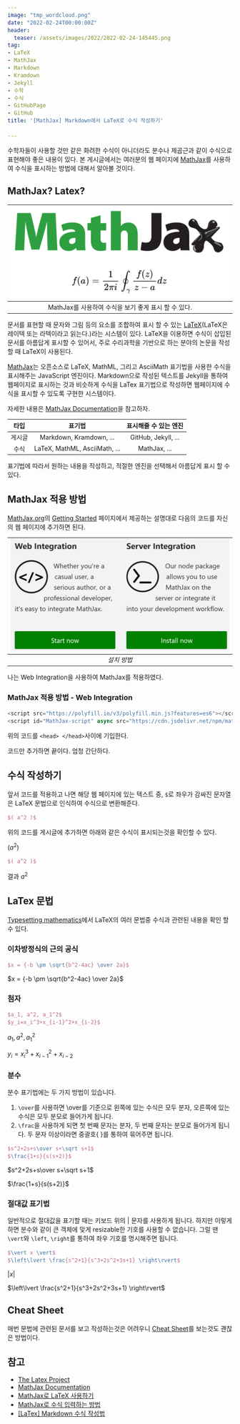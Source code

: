 ```yaml
---
image: "tmp_wordcloud.png"
date: "2022-02-24T00:00:00Z"
header:
  teaser: /assets/images/2022/2022-02-24-145445.png
tag:
- LaTeX
- MathJax
- Markdown
- Kramdown
- Jekyll
- 수학
- 수식
- GitHubPage
- GitHub
title: '[MathJax] Markdown에서 LaTeX로 수식 작성하기'

---
```


수학자들이 사용할 것만 같은 화려한 수식이 아니더라도 분수나 제곱근과 같이 수식으로 표현해야 좋은 내용이 있다. 본 게시글에서는 여러분의 웹 페이지에 [MathJax](https://www.mathjax.org/)를 사용하여 수식을 표시하는 방법에 대해서 알아볼 것이다.

## MathJax? Latex?

| ![](/assets/images/2022/2022-02-24-145445.png) |
|:--:|
|MathJax를 사용하여 수식을 보기 좋게 표시 할 수 있다.|

문서를 표현할 때 문자와 그림 등의 요소를 조합하여 표시 할 수 있는 [LaTeX](https://www.latex-project.org/)(LaTeX은 레이텍 또는 라텍이라고 읽는다.)라는 시스템이 있다. LaTeX을 이용하면 수식이 삽입된 문서를 아름답게 표시할 수 있어서, 주로 수리과학을 기반으로 하는 분야의 논문을 작성할 때 LaTeX이 사용된다.

[MathJax](https://www.mathjax.org/)는 오픈소스로 LaTeX, MathML, 그리고 AsciiMath 표기법을 사용한 수식을 표시해주는 JavaScript 엔진이다. Markdown으로 작성된 텍스트를 Jekyll을 통하여 웹페이지로 표시하는 것과 비슷하게 수식을 LaTex 표기법으로 작성하면 웹페이지에 수식을 표시할 수 있도록 구현한 시스템이다.

자세한 내용은 [MathJax Documentation](http://docs.mathjax.org/en/latest/)을 참고하자.

|타입|표기법|표시해줄 수 있는 엔진|
|:--:|:--:|:--:|
|게시글|Markdown, Kramdown, ... |GitHub, Jekyll, ...|
|수식|LaTeX, MathML, AsciiMath, ...|MathJax, ...|

표기법에 따라서 원하는 내용을 작성하고, 적절한 엔진을 선택해서 아름답게 표시 할 수 있다.

## MathJax 적용 방법 

[MathJax.org](https://www.mathjax.org/)의 [Getting Started](https://www.mathjax.org/#docs) 페이지에서 제공하는 설명대로 다음의 코드를 자신의 웹 페이지에 추가하면 된다.


| ![설치 방법](/assets/images/2022/2022-02-24-144643.png) |
|:--:|
| *설치 방법* |

나는 Web Integration을 사용하여 MathJax를 적용하였다.

### MathJax 적용 방법 - Web Integration

```js
<script src="https://polyfill.io/v3/polyfill.min.js?features=es6"></script>
<script id="MathJax-script" async src="https://cdn.jsdelivr.net/npm/mathjax@3/es5/tex-mml-chtml.js"></script>
```

위의 코드를 `<head> </head>`사이에 기입한다.

코드만 추가하면 끝이다. 엄청 간단하다.

## 수식 작성하기

앞서 코드를 적용하고 나면 해당 웹 페이지에 있는 텍스트 중, `$`로 좌우가 감싸진 문자열은 LaTeX 문법으로 인식하여 수식으로 변환해준다.

```latex
$( a^2 )$
```
위의 코드를 게시글에 추가하면 아래와 같은 수식이 표시되는것을 확인할 수 있다.

$( a^2 )$

```latex
$( a^2 )$
```

결과 $a^2$

## LaTex 문법

[Typesetting mathematics](https://www.latex-project.org/help/documentation/#typesetting-complex-mathematics)에서 LaTeX의 여러 문법중 수식과 관련된 내용을 확인 할 수 있다.

### 이차방정식의 근의 공식

```latex
$x = {-b \pm \sqrt{b^2-4ac} \over 2a}$
```

$x = {-b \pm \sqrt{b^2-4ac} \over 2a}$

### 첨자

```latex
$a_1, a^2, a_1^2$
$y_i=x_i^3+x_{i-1}^2+x_{i-2}$
```

$a_1, a^2, a_1^2$

$y_i=x_i^3+x_{i-1}^2+x_{i-2}$

### 분수

분수 표기법에는 두 가지 방법이 있습니다.

1. `\over`를 사용하면 \over를 기준으로 왼쪽에 있는 수식은 모두 분자, 오른쪽에 있는 수식은 모두 분모로 들어가게 됩니다.
1. `\frac`을 사용하게 되면 첫 번째 문자는 분자, 두 번째 문자는 분모로 들어가게 됩니다. 두 문자 이상이라면 중괄호{ }를 통하여 묶어주면 됩니다.

```latex
$s^2+2s+s\over s+\sqrt s+1$
$\frac{1+s}{s(s+2)}$
```

$s^2+2s+s\over s+\sqrt s+1$

$\frac{1+s}{s(s+2)}$

### 절대값 표기법

일반적으로 절대값을 표기할 때는 키보드 위의 | 문자를 사용하게 됩니다.
하지만 이렇게 하면 분수와 같이 큰 객체에 맞게 resizable한 기호를 사용할 수 없습니다.
그럴 땐 `\vert`와 `\left`, `\right`를 통하여 좌우 기호를 명시해주면 됩니다.

```latex
$\vert x \vert$
$\left\lvert \frac{s^2+1}{s^3+2s^2+3s+1} \right\rvert$
```

$\vert x \vert$

$\left\lvert \frac{s^2+1}{s^3+2s^2+3s+1} \right\rvert$

## Cheat Sheet

매번 문법에 관련된 문서를 보고 작성하는것은 어려우니 [Cheat Sheet](https://drive.google.com/file/d/1dEEAXMhHo9TgmZmXSNWSVlG6YOeWp_gj/view)를 보는것도 괜찮은 방법이다.

## 참고

* [The Latex Project](https://www.latex-project.org/)
* [MathJax Documentation](http://docs.mathjax.org/en/latest/)
* [MathJax로 LaTeX 사용하기](https://johngrib.github.io/wiki/mathjax-latex/)
* [MathJax로 수식 입력하는 방법](https://sasamath.com/blog/tip-collection/how-to-write-equations-in-mathjax/)
* [[LaTex] Markdown 수식 작성법](https://velog.io/@d2h10s/LaTex-Markdown-%EC%88%98%EC%8B%9D-%EC%9E%91%EC%84%B1%EB%B2%95)